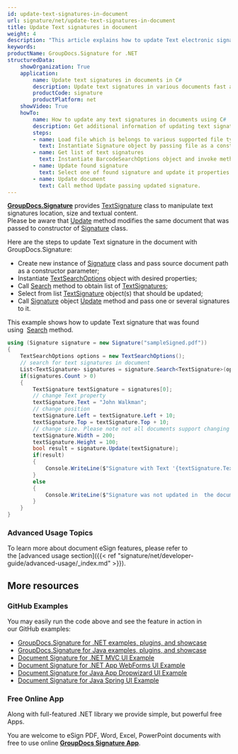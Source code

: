 ```yaml
---
id: update-text-signatures-in-document
url: signature/net/update-text-signatures-in-document
title: Update Text signatures in document
weight: 4
description: "This article explains how to update Text electronic signatures with GroupDocs.Signature API."
keywords: 
productName: GroupDocs.Signature for .NET
structuredData:
    showOrganization: True
    application:    
        name: Update text signatures in documents in C#    
        description: Update text signatures in various documents fast and easily with C# language and GroupDocs.Signature for .NET APIs
        productCode: signature
        productPlatform: net 
    showVideo: True
    howTo:
        name: How to update any text signatures in documents using C# 
        description: Get additional information of updating text signatures in documents with C#
        steps:
        - name: Load file which is belongs to various supported file types.
          text: Instantiate Signature object by passing file as a constructor parameter. You may provide either file path or file stream. 
        - name: Get list of text signatures
          text: Instantiate BarcodeSearchOptions object and invoke method Search with it.
        - name: Update found signature
          text: Select one of found signature and update it properties in desirable way.
        - name: Update document
          text: Call method Update passing updated signature.
---
```

[**GroupDocs.Signature**](https://products.groupdocs.com/signature/net) provides [TextSignature](https://reference.groupdocs.com/signature/net/groupdocs.signature.domain/textsignature) class to manipulate text signatures location, size and textual content.  
Please be aware that [Update](https://reference.groupdocs.com/signature/net/groupdocs.signature/signature/update/) method modifies the same document that was passed to constructor of [Signature](https://reference.groupdocs.com/signature/net/groupdocs.signature/signature) class.

Here are the steps to update Text signature in the document with GroupDocs.Signature:

* Create new instance of [Signature](https://reference.groupdocs.com/signature/net/groupdocs.signature/signature) class and pass source document path as a constructor parameter;
* Instantiate [TextSearchOptions](https://reference.groupdocs.com/signature/net/groupdocs.signature.options/textsearchoptions) object with desired properties;
* Call [Search](https://reference.groupdocs.com/signature/net/groupdocs.signature/signature/search) method to obtain list of [TextSignatures](https://reference.groupdocs.com/signature/net/groupdocs.signature.domain/textsignature);
* Select from list [TextSignature](https://reference.groupdocs.com/signature/net/groupdocs.signature.domain/textsignature) object(s) that should be updated;
* Call [Signature](https://reference.groupdocs.com/signature/net/groupdocs.signature/signature) object [Update](https://reference.groupdocs.com/signature/net/groupdocs.signature/signature/update/) method and pass one or several signatures to it.

This example shows how to update Text signature that was found using  [Search](https://reference.groupdocs.com/signature/net/groupdocs.signature/signature/search) method.

```csharp
using (Signature signature = new Signature("sampleSigned.pdf"))
{
    TextSearchOptions options = new TextSearchOptions();
    // search for text signatures in document
    List<TextSignature> signatures = signature.Search<TextSignature>(options);
    if(signatures.Count > 0)
    {
        TextSignature textSignature = signatures[0];
        // change Text property
        textSignature.Text = "John Walkman";
        // change position
        textSignature.Left = textSignature.Left + 10;
        textSignature.Top = textSignature.Top + 10;
        // change size. Please note not all documents support changing signature size
        textSignature.Width = 200;
        textSignature.Height = 100;
        bool result = signature.Update(textSignature);
        if(result)
        {
            Console.WriteLine($"Signature with Text '{textSignature.Text}' was updated in the document ['{fileName}'].");
        }
        else
        {
            Console.WriteLine($"Signature was not updated in  the document! Signature with Text '{textSignature.Text}' was not found!");
        }
    }
}
```

### Advanced Usage Topics

To learn more about document eSign features, please refer to the [advanced usage section]({{< ref "signature/net/developer-guide/advanced-usage/_index.md" >}}).

## More resources

### GitHub Examples

You may easily run the code above and see the feature in action in our GitHub examples:

* [GroupDocs.Signature for .NET examples, plugins, and showcase](https://github.com/groupdocs-signature/GroupDocs.Signature-for-.NET)
* [GroupDocs.Signature for Java examples, plugins, and showcase](https://github.com/groupdocs-signature/GroupDocs.Signature-for-Java)
* [Document Signature for .NET MVC UI Example](https://github.com/groupdocs-signature/GroupDocs.Signature-for-.NET-MVC)
* [Document Signature for .NET App WebForms UI Example](https://github.com/groupdocs-signature/GroupDocs.Signature-for-.NET-WebForms)
* [Document Signature for Java App Dropwizard UI Example](https://github.com/groupdocs-signature/GroupDocs.Signature-for-Java-Dropwizard)
* [Document Signature for Java Spring UI Example](https://github.com/groupdocs-signature/GroupDocs.Signature-for-Java-Spring)

### Free Online App

Along with full-featured .NET library we provide simple, but powerful free Apps.

You are welcome to eSign PDF, Word, Excel, PowerPoint documents with free to use online **[GroupDocs Signature App](https://products.groupdocs.app/signature)**.
